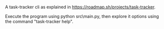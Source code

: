 A task-tracker cli as explained in https://roadmap.sh/projects/task-tracker.

Execute the program using python src\main.py, then explore it options using the command "task-tracker help".
